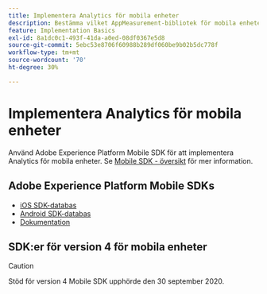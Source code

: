 ```yaml
---
title: Implementera Analytics för mobila enheter
description: Bestämma vilket AppMeasurement-bibliotek för mobila enheter som ska användas.
feature: Implementation Basics
exl-id: 8a1dc0c1-493f-41da-a0ed-08df0367e5d8
source-git-commit: 5ebc53e8706f60988b289df060be9b02b5dc778f
workflow-type: tm+mt
source-wordcount: '70'
ht-degree: 30%

---
```


# Implementera Analytics för mobila enheter

Använd Adobe Experience Platform Mobile SDK för att implementera Analytics för mobila enheter. Se [Mobile SDK - översikt](aep-edge/mobile-sdk/overview.md) för mer information.

## Adobe Experience Platform Mobile SDKs

* [iOS SDK-databas](https://github.com/adobe/aepsdk-analytics-ios)
* [Android SDK-databas](https://github.com/adobe/aepsdk-analytics-android)
* [Dokumentation](https://sdkdocs.com/)

## SDK:er för version 4 för mobila enheter

>[!CAUTION]
>
>Stöd för version 4 Mobile SDK upphörde den 30 september 2020.

